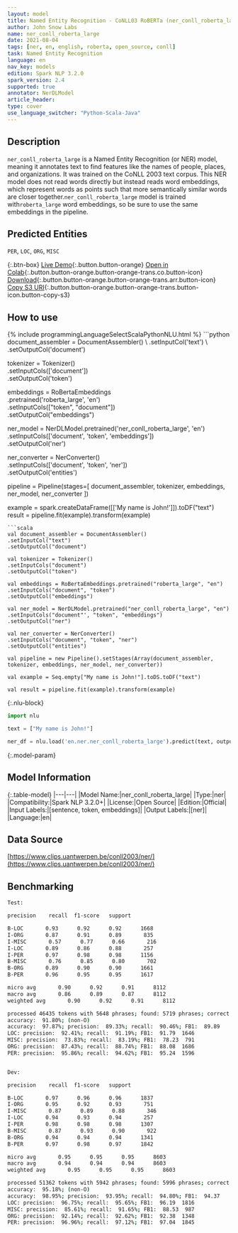 ```yaml
---
layout: model
title: Named Entity Recognition - CoNLL03 RoBERTa (ner_conll_roberta_large)
author: John Snow Labs
name: ner_conll_roberta_large
date: 2021-08-04
tags: [ner, en, english, roberta, open_source, conll]
task: Named Entity Recognition
language: en
nav_key: models
edition: Spark NLP 3.2.0
spark_version: 2.4
supported: true
annotator: NerDLModel
article_header:
type: cover
use_language_switcher: "Python-Scala-Java"
---
```


## Description

`ner_conll_roberta_large` is a Named Entity Recognition (or NER) model, meaning it annotates text to find features like the names of people, places, and organizations. It was trained on the CoNLL 2003 text corpus. This NER model does not read words directly but instead reads word embeddings, which represent words as points such that more semantically similar words are closer together.`ner_conll_roberta_large` model is trained with`roberta_large` word embeddings, so be sure to use the same embeddings in the pipeline.

## Predicted Entities

`PER`, `LOC`, `ORG`, `MISC`

{:.btn-box}
[Live Demo](https://demo.johnsnowlabs.com/public/NER_EN){:.button.button-orange}
[Open in Colab](https://colab.research.google.com/github/JohnSnowLabs/spark-nlp-workshop/blob/master/tutorials/streamlit_notebooks/NER_EN.ipynb){:.button.button-orange.button-orange-trans.co.button-icon}
[Download](https://s3.amazonaws.com/auxdata.johnsnowlabs.com/public/models/ner_conll_roberta_large_en_3.2.0_2.4_1628080747001.zip){:.button.button-orange.button-orange-trans.arr.button-icon}
[Copy S3 URI](s3://auxdata.johnsnowlabs.com/public/models/ner_conll_roberta_large_en_3.2.0_2.4_1628080747001.zip){:.button.button-orange.button-orange-trans.button-icon.button-copy-s3}

## How to use



<div class="tabs-box" markdown="1">
{% include programmingLanguageSelectScalaPythonNLU.html %}
```python
document_assembler = DocumentAssembler() \
.setInputCol('text') \
.setOutputCol('document')

tokenizer = Tokenizer() \
.setInputCols(['document']) \
.setOutputCol('token')

embeddings = RoBertaEmbeddings\
.pretrained('roberta_large', 'en')\
.setInputCols(["token", "document"])\
.setOutputCol("embeddings")

ner_model = NerDLModel.pretrained('ner_conll_roberta_large', 'en') \
.setInputCols(['document', 'token', 'embeddings']) \
.setOutputCol('ner')

ner_converter = NerConverter() \
.setInputCols(['document', 'token', 'ner']) \
.setOutputCol('entities')

pipeline = Pipeline(stages=[
document_assembler, 
tokenizer,
embeddings,
ner_model,
ner_converter
])

example = spark.createDataFrame([['My name is John!']]).toDF("text")
result = pipeline.fit(example).transform(example)
```
```scala
val document_assembler = DocumentAssembler() 
.setInputCol("text") 
.setOutputCol("document")

val tokenizer = Tokenizer() 
.setInputCols("document") 
.setOutputCol("token")

val embeddings = RoBertaEmbeddings.pretrained("roberta_large", "en")
.setInputCols("document", "token") 
.setOutputCol("embeddings")

val ner_model = NerDLModel.pretrained("ner_conll_roberta_large", "en") 
.setInputCols("document"', "token", "embeddings") 
.setOutputCol("ner")

val ner_converter = NerConverter() 
.setInputCols("document", "token", "ner") 
.setOutputCol("entities")

val pipeline = new Pipeline().setStages(Array(document_assembler, tokenizer, embeddings, ner_model, ner_converter))

val example = Seq.empty["My name is John!"].toDS.toDF("text")

val result = pipeline.fit(example).transform(example)
```

{:.nlu-block}
```python
import nlu

text = ["My name is John!"]

ner_df = nlu.load('en.ner.ner_conll_roberta_large').predict(text, output_level='token')
```
</div>

{:.model-param}
## Model Information

{:.table-model}
|---|---|
|Model Name:|ner_conll_roberta_large|
|Type:|ner|
|Compatibility:|Spark NLP 3.2.0+|
|License:|Open Source|
|Edition:|Official|
|Input Labels:|[sentence, token, embeddings]|
|Output Labels:|[ner]|
|Language:|en|

## Data Source

[https://www.clips.uantwerpen.be/conll2003/ner/](https://www.clips.uantwerpen.be/conll2003/ner/)

## Benchmarking

```bash
Test:

precision    recall  f1-score   support

B-LOC       0.93      0.92      0.92      1668
I-ORG       0.87      0.91      0.89       835
I-MISC       0.57      0.77      0.66       216
I-LOC       0.89      0.86      0.88       257
I-PER       0.97      0.98      0.98      1156
B-MISC       0.76      0.85      0.80       702
B-ORG       0.89      0.90      0.90      1661
B-PER       0.96      0.95      0.95      1617

micro avg       0.90      0.92      0.91      8112
macro avg       0.86      0.89      0.87      8112
weighted avg       0.90      0.92      0.91      8112

processed 46435 tokens with 5648 phrases; found: 5719 phrases; correct: 5109.
accuracy:  91.80%; (non-O)
accuracy:  97.87%; precision:  89.33%; recall:  90.46%; FB1:  89.89
LOC: precision:  92.41%; recall:  91.19%; FB1:  91.79  1646
MISC: precision:  73.83%; recall:  83.19%; FB1:  78.23  791
ORG: precision:  87.43%; recall:  88.74%; FB1:  88.08  1686
PER: precision:  95.86%; recall:  94.62%; FB1:  95.24  1596


Dev:

precision    recall  f1-score   support

B-LOC       0.97      0.96      0.96      1837
I-ORG       0.95      0.92      0.93       751
I-MISC       0.87      0.89      0.88       346
I-LOC       0.94      0.93      0.94       257
I-PER       0.98      0.98      0.98      1307
B-MISC       0.87      0.93      0.90       922
B-ORG       0.94      0.94      0.94      1341
B-PER       0.97      0.98      0.97      1842

micro avg       0.95      0.95      0.95      8603
macro avg       0.94      0.94      0.94      8603
weighted avg       0.95      0.95      0.95      8603

processed 51362 tokens with 5942 phrases; found: 5996 phrases; correct: 5633.
accuracy:  95.18%; (non-O)
accuracy:  98.95%; precision:  93.95%; recall:  94.80%; FB1:  94.37
LOC: precision:  96.75%; recall:  95.65%; FB1:  96.19  1816
MISC: precision:  85.61%; recall:  91.65%; FB1:  88.53  987
ORG: precision:  92.14%; recall:  92.62%; FB1:  92.38  1348
PER: precision:  96.96%; recall:  97.12%; FB1:  97.04  1845


```